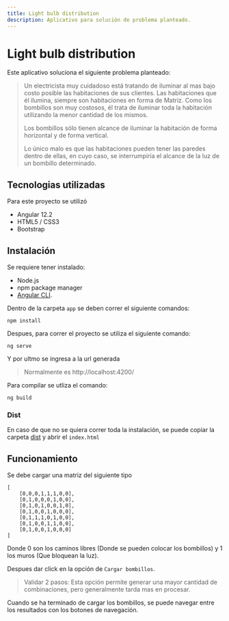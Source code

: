 ```yaml
---
title: Light bulb distribution
description: Aplicativo para solución de problema planteado.
---
```


# Light bulb distribution 

Este aplicativo soluciona el siguiente problema planteado:

>    Un electricista muy cuidadoso está tratando de iluminar al mas bajo costo posible las habitaciones de sus clientes. Las habitaciones que él ilumina, siempre son habitaciones en forma de Matriz. Como los bombillos son muy costosos, él trata de iluminar toda la habitación utilizando la menor cantidad de los mismos.
>
>    Los bombillos sólo tienen alcance de iluminar la habitación de forma horizontal y de forma vertical.
>
>    Lo único malo es que las habitaciones pueden tener las paredes dentro de ellas, en cuyo caso, se interrumpiría el alcance de la luz de un bombillo determinado.


## Tecnologias utilizadas

Para este proyecto se utilizó

- Angular 12.2
- HTML5 / CSS3
- Bootstrap

## Instalación

Se requiere tener instalado:

- Node.js
- npm package manager
- [Angular CLI](https://angular.io/guide/setup-local).

Dentro de la carpeta `app` se deben correr el siguiente comandos:

    npm install

Despues, para correr el proyecto se utiliza el siguiente comando:

    ng serve

Y por ultmo se ingresa a la url generada
> Normalmente es http://localhost:4200/

Para compilar se utliza el comando:

    ng build


### Dist

En caso de que no se quiera correr toda la instalación, se puede copiar la carpeta [dist](https://github.com/SebadL28/light-bulb-distribution/tree/master/dist) y abrir el `index.html`


## Funcionamiento

Se debe cargar una matriz del siguiente tipo

    [
        [0,0,0,1,1,1,0,0],
        [0,1,0,0,0,1,0,0],
        [0,1,0,1,0,0,1,0],
        [0,1,0,0,1,0,0,0],
        [0,1,1,1,0,1,0,0],
        [0,1,0,0,1,1,0,0],
        [0,1,0,0,1,0,0,0]
    ]

Donde 0 son los caminos libres (Donde se pueden colocar los bombillos) y 1 los muros (Que bloquean la luz).

Despues dar click en la opción de `Cargar bombillos`.

> Validar 2 pasos: 
> Esta opción permite generar una mayor cantidad de combinaciones, pero generalmente tarda mas en procesar.

Cuando se ha terminado de cargar los bombillos, se puede navegar entre los resultados con los botones de navegación.
